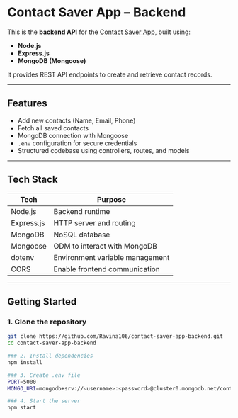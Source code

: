 # Contact Saver App – Backend

This is the **backend API** for the [Contact Saver App](https://github.com/Ravina106/contact-saver-app-frontend), built using:

- **Node.js**
- **Express.js**
- **MongoDB (Mongoose)**

It provides REST API endpoints to create and retrieve contact records.

---

## Features

- Add new contacts (Name, Email, Phone)
- Fetch all saved contacts
- MongoDB connection with Mongoose
- `.env` configuration for secure credentials
- Structured codebase using controllers, routes, and models

---

## Tech Stack

| Tech        | Purpose                          |
|-------------|----------------------------------|
| Node.js     | Backend runtime                  |
| Express.js  | HTTP server and routing          |
| MongoDB     | NoSQL database                   |
| Mongoose    | ODM to interact with MongoDB     |
| dotenv      | Environment variable management  |
| CORS        | Enable frontend communication    |

---

## Getting Started

### 1. Clone the repository
```bash
git clone https://github.com/Ravina106/contact-saver-app-backend.git
cd contact-saver-app-backend

### 2. Install dependencies
npm install

### 3. Create .env file
PORT=5000
MONGO_URI=mongodb+srv://<username>:<password>@cluster0.mongodb.net/contactsdb?retryWrites=true&w=majority

### 4. Start the server
npm start
